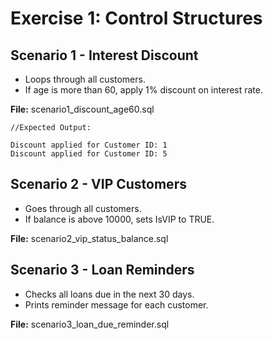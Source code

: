 # Exercise 1: Control Structures
## Scenario 1 - Interest Discount
- Loops through all customers.
- If age is more than 60, apply 1% discount on interest rate.

**File:** scenario1_discount_age60.sql

```
//Expected Output:

Discount applied for Customer ID: 1
Discount applied for Customer ID: 5
```

## Scenario 2 - VIP Customers
- Goes through all customers.
- If balance is above 10000, sets IsVIP to TRUE.

**File:** scenario2_vip_status_balance.sql

## Scenario 3 - Loan Reminders
- Checks all loans due in the next 30 days.
- Prints reminder message for each customer.

**File:** scenario3_loan_due_reminder.sql